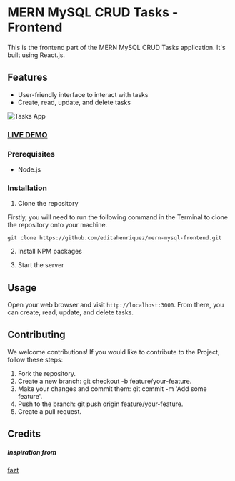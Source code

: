 # MERN MySQL CRUD Tasks - Frontend

This is the frontend part of the MERN MySQL CRUD Tasks application. It's built using React.js.

## Features

- User-friendly interface to interact with tasks
- Create, read, update, and delete tasks

![Tasks App](TasksApp-screenshot-screenshot.png?raw=true "Tasks App ")

### <a href="https://mern-mysql-frontend-ttl4.onrender.com/">LIVE DEMO</a>

### Prerequisites

- Node.js

### Installation

1. Clone the repository

Firstly, you will need to run the following command in the Terminal to clone the repository onto your machine.

```git clone https://github.com/editahenriquez/mern-mysql-frontend.git```

2. Install NPM packages

3. Start the server

## Usage

Open your web browser and visit `http://localhost:3000`. From there, you can create, read, update, and delete tasks.

## Contributing

We welcome contributions! If you would like to contribute to the Project, follow these steps:

1) Fork the repository.
2) Create a new branch: git checkout -b feature/your-feature.
3) Make your changes and commit them: git commit -m 'Add some feature'.
4) Push to the branch: git push origin feature/your-feature.
5) Create a pull request.

## Credits

##### Inspiration from

<a href="https://github.com/fazt/"> fazt</a>
